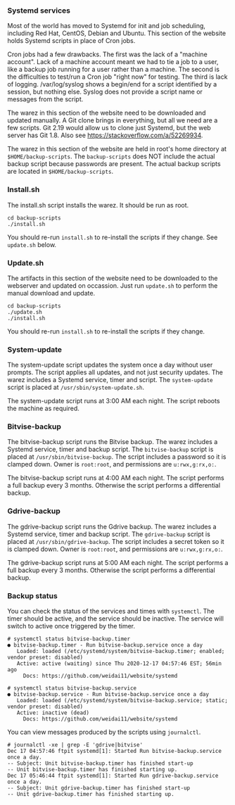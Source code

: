 ### Systemd services

Most of the world has moved to Systemd for init and job scheduling, including Red Hat, CentOS, Debian and Ubuntu. This section of the website holds Systemd scripts in place of Cron jobs.

Cron jobs had a few drawbacks. The first was the lack of a "machine account". Lack of a machine account meant we had to tie a job to a user, like a backup job running for a user rather than a machine. The second is the difficulties to test/run a Cron job "right now" for testing. The third is lack of logging. /var/log/syslog shows a begin/end for a script identified by a session, but nothing else. Syslog does not provide a script name or messages from the script.

The warez in this section of the website need to be downloaded and updated manually. A Git clone brings in everything, but all we need are a few scripts. Git 2.19 would allow us to clone just Systemd, but the web server has Git 1.8. Also see https://stackoverflow.com/a/52269934.

The warez in this section of the website are held in root's home directory at `$HOME/backup-scripts`. The `backup-scripts` does NOT include the actual backup script because passwords are present. The actual backup scripts are located in `$HOME/backup-scripts`.

### Install.sh

The install.sh script installs the warez. It should be run as root.

```
cd backup-scripts
./install.sh
```

You should re-run `install.sh` to re-install the scripts if they change. See `update.sh` below.

### Update.sh

The artifacts in this section of the website need to be downloaded to the webserver and updated on occassion. Just run `update.sh` to perform the manual download and update.

```
cd backup-scripts
./update.sh
./install.sh
```

You should re-run `install.sh` to re-install the scripts if they change.

### System-update

The system-update script updates the system once a day without user prompts. The script applies all updates, and not just security updates. The warez includes a Systemd service, timer and script. The `system-update` script is placed at `/usr/sbin/system-update.sh`.

The system-update script runs at 3:00 AM each night. The script reboots the machine as required.

### Bitvise-backup

The bitvise-backup script runs the Bitvise backup. The warez includes a Systemd service, timer and backup script. The `bitvise-backup` script is placed at `/usr/sbin/bitvise-backup`. The script includes a password so it is clamped down. Owner is `root:root`, and permissions are `u:rwx,g:rx,o:`.

The bitvise-backup script runs at 4:00 AM each night. The script performs a full backup every 3 months. Otherwise the script performs a differential backup.

### Gdrive-backup

The gdrive-backup script runs the Gdrive backup. The warez includes a Systemd service, timer and backup script. The `gdrive-backup` script is placed at `/usr/sbin/gdrive-backup`. The script includes a secret token so it is clamped down. Owner is `root:root`, and permissions are `u:rwx,g:rx,o:`.

The gdrive-backup script runs at 5:00 AM each night. The script performs a full backup every 3 months. Otherwise the script performs a differential backup.

### Backup status

You can check the status of the services and times with `systemctl`. The timer should be active, and the service should be inactive. The service will switch to active once triggered by the timer.

```
# systemctl status bitvise-backup.timer
● bitvise-backup.timer - Run bitvise-backup.service once a day
   Loaded: loaded (/etc/systemd/system/bitvise-backup.timer; enabled; vendor preset: disabled)
   Active: active (waiting) since Thu 2020-12-17 04:57:46 EST; 56min ago
     Docs: https://github.com/weidai11/website/systemd

# systemctl status bitvise-backup.service
● bitvise-backup.service - Run bitvise-backup.service once a day
   Loaded: loaded (/etc/systemd/system/bitvise-backup.service; static; vendor preset: disabled)
   Active: inactive (dead)
     Docs: https://github.com/weidai11/website/systemd
```

You can view messages produced by the scripts using `journalctl`.

```
# journalctl -xe | grep -E 'gdrive|bitvise'
Dec 17 04:57:46 ftpit systemd[1]: Started Run bitvise-backup.service once a day.
-- Subject: Unit bitvise-backup.timer has finished start-up
-- Unit bitvise-backup.timer has finished starting up.
Dec 17 05:46:44 ftpit systemd[1]: Started Run gdrive-backup.service once a day.
-- Subject: Unit gdrive-backup.timer has finished start-up
-- Unit gdrive-backup.timer has finished starting up.
```